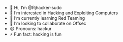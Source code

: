 - 👋 Hi, I’m @Rjhacker-sudo
- 👀 I’m interested in Hacking and Exploiting Computers
- 🌱 I’m currently learning Red Teaming
- 💞️ I’m looking to collaborate on Offsec
- 😄 Pronouns: hackur
- ⚡ Fun fact: hacking is fun

<!---
Rjhacker-sudo/Rjhacker-sudo is a ✨ special ✨ repository because its `README.md` (this file) appears on your GitHub profile.
You can click the Preview link to take a look at your changes.
--->
